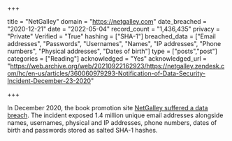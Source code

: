 +++

title = "NetGalley"
domain = "https://netgalley.com"
date_breached = "2020-12-21"
date = "2022-05-04"
record_count = "1,436,435"
privacy = "Private"
Verified = "True"
hashing = ["SHA-1"]
breached_data = ["Email addresses", "Passwords", "Usernames", "Names", "IP addresses", "Phone numbers", "Physical addresses", "Dates of birth"]
type = ["posts","post"]
categories = ["Reading"]
acknowledged = "Yes"
acknowledged_url = "https://web.archive.org/web/20210922162923/https://netgalley.zendesk.com/hc/en-us/articles/360060979293-Notification-of-Data-Security-Incident-December-23-2020"

+++


In December 2020, the book promotion site <a href="https://www.bleepingcomputer.com/news/security/netgalley-discloses-data-breach-after-website-was-hacked/" target="_blank" rel="noopener">NetGalley suffered a data breach</a>. The incident exposed 1.4 million unique email addresses alongside names, usernames, physical and IP addresses, phone numbers, dates of birth and passwords stored as salted SHA-1 hashes.

